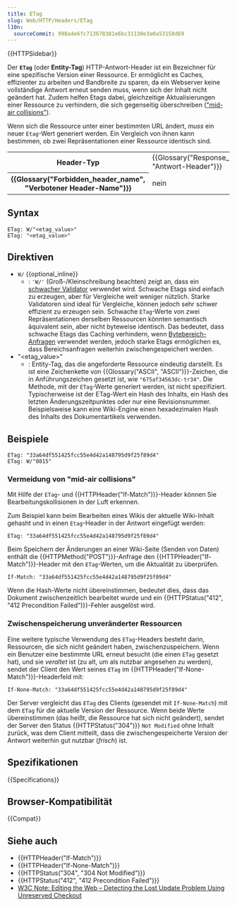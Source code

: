 ```yaml
---
title: ETag
slug: Web/HTTP/Headers/ETag
l10n:
  sourceCommit: 998a4e6fc713678381e6bc31130e3a0a53158d69
---
```


{{HTTPSidebar}}

Der **`ETag`** (oder **Entity-Tag**) HTTP-Antwort-Header ist ein Bezeichner für eine
spezifische Version einer Ressource. Er ermöglicht es Caches, effizienter zu arbeiten und Bandbreite zu sparen, da ein Webserver keine vollständige Antwort erneut senden muss, wenn sich der Inhalt nicht geändert hat. Zudem helfen Etags dabei, gleichzeitige Aktualisierungen einer Ressource zu verhindern, die sich gegenseitig überschreiben (["mid-air collisions"](#vermeidung_von_"mid-air_collisions")).

Wenn sich die Ressource unter einer bestimmten URL ändert, _muss_ ein neuer `Etag`-Wert generiert werden. Ein Vergleich von ihnen kann bestimmen, ob zwei Repräsentationen einer Ressource identisch sind.

<table class="properties">
  <tbody>
    <tr>
      <th scope="row">Header-Typ</th>
      <td>{{Glossary("Response_header", "Antwort-Header")}}</td>
    </tr>
    <tr>
      <th scope="row">{{Glossary("Forbidden_header_name", "Verbotener Header-Name")}}</th>
      <td>nein</td>
    </tr>
  </tbody>
</table>

## Syntax

```http
ETag: W/"<etag_value>"
ETag: "<etag_value>"
```

## Direktiven

- `W/` {{optional_inline}}
  - : `'W/'` (Groß-/Kleinschreibung beachten) zeigt an, dass ein [schwacher Validator](/de/docs/Web/HTTP/Conditional_requests#weak_validation) verwendet wird. Schwache Etags sind einfach zu erzeugen, aber für Vergleiche weit weniger nützlich. Starke Validatoren sind ideal für Vergleiche, können jedoch sehr schwer effizient zu erzeugen sein. Schwache `ETag`-Werte von zwei Repräsentationen derselben Ressourcen könnten semantisch äquivalent sein, aber nicht byteweise identisch. Das bedeutet, dass schwache Etags das Caching verhindern, wenn [Bytebereich-Anfragen](/de/docs/Web/HTTP/Headers/Accept-Ranges) verwendet werden, jedoch starke Etags ermöglichen es, dass Bereichsanfragen weiterhin zwischengespeichert werden.
- "\<etag_value>"
  - : Entity-Tag, das die angeforderte Ressource eindeutig darstellt. Es ist eine Zeichenkette von {{Glossary("ASCII", "ASCII")}}-Zeichen, die in Anführungszeichen gesetzt ist, wie `"675af34563dc-tr34"`. Die Methode, mit der `ETag`-Werte generiert werden, ist nicht spezifiziert. Typischerweise ist der ETag-Wert ein Hash des Inhalts, ein Hash des letzten Änderungszeitpunktes oder nur eine Revisionsnummer. Beispielsweise kann eine Wiki-Engine einen hexadezimalen Hash des Inhalts des Dokumentartikels verwenden.

## Beispiele

```http
ETag: "33a64df551425fcc55e4d42a148795d9f25f89d4"
ETag: W/"0815"
```

### Vermeidung von "mid-air collisions"

Mit Hilfe der `ETag`- und {{HTTPHeader("If-Match")}}-Header können Sie Bearbeitungskollisionen in der Luft erkennen.

Zum Beispiel kann beim Bearbeiten eines Wikis der aktuelle Wiki-Inhalt gehasht und in einen `Etag`-Header in der Antwort eingefügt werden:

```http
ETag: "33a64df551425fcc55e4d42a148795d9f25f89d4"
```

Beim Speichern der Änderungen an einer Wiki-Seite (Senden von Daten) enthält die {{HTTPMethod("POST")}}-Anfrage den {{HTTPHeader("If-Match")}}-Header mit den `ETag`-Werten, um die Aktualität zu überprüfen.

```http
If-Match: "33a64df551425fcc55e4d42a148795d9f25f89d4"
```

Wenn die Hash-Werte nicht übereinstimmen, bedeutet dies, dass das Dokument zwischenzeitlich bearbeitet wurde und ein {{HTTPStatus("412", "412 Precondition Failed")}}-Fehler ausgelöst wird.

### Zwischenspeicherung unveränderter Ressourcen

Eine weitere typische Verwendung des `ETag`-Headers besteht darin, Ressourcen, die sich nicht geändert haben, zwischenzuspeichern. Wenn ein Benutzer eine bestimmte URL erneut besucht (die einen `ETag` gesetzt hat), und sie _veraltet_ ist (zu alt, um als nutzbar angesehen zu werden), sendet der Client den Wert seines `ETag` im {{HTTPHeader("If-None-Match")}}-Headerfeld mit:

```http
If-None-Match: "33a64df551425fcc55e4d42a148795d9f25f89d4"
```

Der Server vergleicht das `ETag` des Clients (gesendet mit `If-None-Match`) mit dem `ETag` für die aktuelle Version der Ressource. Wenn beide Werte übereinstimmen (das heißt, die Ressource hat sich nicht geändert), sendet der Server den Status {{HTTPStatus("304")}} `Not Modified` ohne Inhalt zurück, was dem Client mitteilt, dass die zwischengespeicherte Version der Antwort weiterhin gut nutzbar (_frisch_) ist.

## Spezifikationen

{{Specifications}}

## Browser-Kompatibilität

{{Compat}}

## Siehe auch

- {{HTTPHeader("If-Match")}}
- {{HTTPHeader("If-None-Match")}}
- {{HTTPStatus("304", "304 Not Modified")}}
- {{HTTPStatus("412", "412 Precondition Failed")}}
- [W3C Note: Editing the Web – Detecting the Lost Update Problem Using Unreserved Checkout](https://www.w3.org/1999/04/Editing/)

